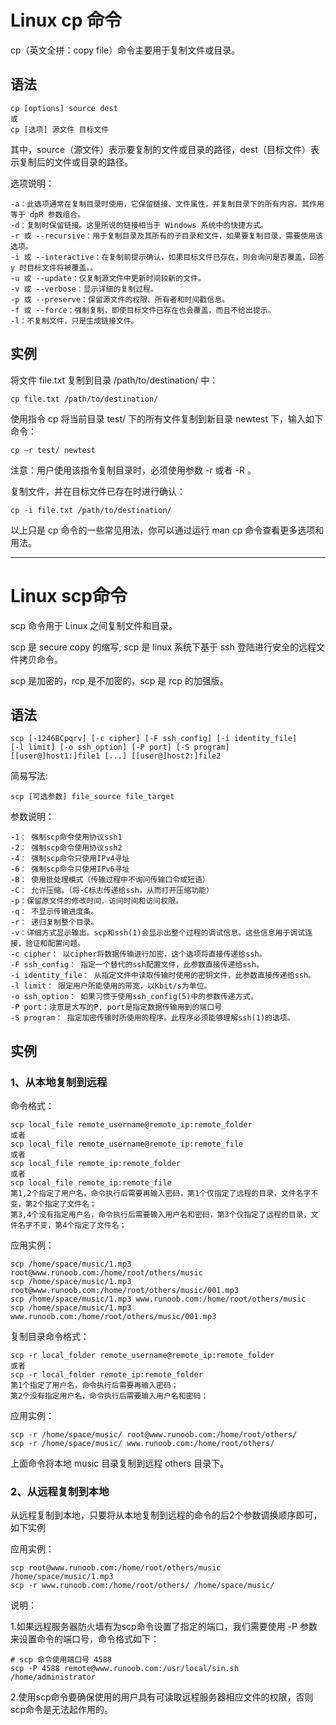 # Linux cp 命令

cp（英文全拼：copy file）命令主要用于复制文件或目录。

## 语法
```text
cp [options] source dest
或
cp [选项] 源文件 目标文件
```
其中，source（源文件）表示要复制的文件或目录的路径，dest（目标文件）表示复制后的文件或目录的路径。

选项说明：
```text
-a：此选项通常在复制目录时使用，它保留链接、文件属性，并复制目录下的所有内容。其作用等于 dpR 参数组合。
-d：复制时保留链接。这里所说的链接相当于 Windows 系统中的快捷方式。
-r 或 --recursive：用于复制目录及其所有的子目录和文件，如果要复制目录，需要使用该选项。
-i 或 --interactive：在复制前提示确认，如果目标文件已存在，则会询问是否覆盖，回答 y 时目标文件将被覆盖。。
-u 或 --update：仅复制源文件中更新时间较新的文件。
-v 或 --verbose：显示详细的复制过程。
-p 或 --preserve：保留源文件的权限、所有者和时间戳信息。
-f 或 --force：强制复制，即使目标文件已存在也会覆盖，而且不给出提示。
-l：不复制文件，只是生成链接文件。
```

## 实例
将文件 file.txt 复制到目录 /path/to/destination/ 中：
```text
cp file.txt /path/to/destination/
```

使用指令 cp 将当前目录 test/ 下的所有文件复制到新目录 newtest 下，输入如下命令：
```text
cp –r test/ newtest  
```
        
注意：用户使用该指令复制目录时，必须使用参数 -r 或者 -R 。

复制文件，并在目标文件已存在时进行确认：
```text
cp -i file.txt /path/to/destination/
```

以上只是 cp 命令的一些常见用法，你可以通过运行 man cp 命令查看更多选项和用法。

---
# Linux scp命令

scp 命令用于 Linux 之间复制文件和目录。

scp 是 secure copy 的缩写, scp 是 linux 系统下基于 ssh 登陆进行安全的远程文件拷贝命令。

scp 是加密的，rcp 是不加密的，scp 是 rcp 的加强版。

## 语法
```text
scp [-1246BCpqrv] [-c cipher] [-F ssh_config] [-i identity_file]
[-l limit] [-o ssh_option] [-P port] [-S program]
[[user@]host1:]file1 [...] [[user@]host2:]file2
```
简易写法:
```text
scp [可选参数] file_source file_target
```

参数说明：
```text
-1： 强制scp命令使用协议ssh1
-2： 强制scp命令使用协议ssh2
-4： 强制scp命令只使用IPv4寻址
-6： 强制scp命令只使用IPv6寻址
-B： 使用批处理模式（传输过程中不询问传输口令或短语）
-C： 允许压缩。（将-C标志传递给ssh，从而打开压缩功能）
-p：保留原文件的修改时间，访问时间和访问权限。
-q： 不显示传输进度条。
-r： 递归复制整个目录。
-v：详细方式显示输出。scp和ssh(1)会显示出整个过程的调试信息。这些信息用于调试连接，验证和配置问题。
-c cipher： 以cipher将数据传输进行加密，这个选项将直接传递给ssh。
-F ssh_config： 指定一个替代的ssh配置文件，此参数直接传递给ssh。
-i identity_file： 从指定文件中读取传输时使用的密钥文件，此参数直接传递给ssh。
-l limit： 限定用户所能使用的带宽，以Kbit/s为单位。
-o ssh_option： 如果习惯于使用ssh_config(5)中的参数传递方式，
-P port：注意是大写的P, port是指定数据传输用到的端口号
-S program： 指定加密传输时所使用的程序。此程序必须能够理解ssh(1)的选项。
```

## 实例
### 1、从本地复制到远程
命令格式：
```text
scp local_file remote_username@remote_ip:remote_folder
或者
scp local_file remote_username@remote_ip:remote_file
或者
scp local_file remote_ip:remote_folder
或者
scp local_file remote_ip:remote_file
第1,2个指定了用户名，命令执行后需要再输入密码，第1个仅指定了远程的目录，文件名字不变，第2个指定了文件名；
第3,4个没有指定用户名，命令执行后需要输入用户名和密码，第3个仅指定了远程的目录，文件名字不变，第4个指定了文件名；
```

应用实例：
```text
scp /home/space/music/1.mp3 root@www.runoob.com:/home/root/others/music
scp /home/space/music/1.mp3 root@www.runoob.com:/home/root/others/music/001.mp3
scp /home/space/music/1.mp3 www.runoob.com:/home/root/others/music
scp /home/space/music/1.mp3 www.runoob.com:/home/root/others/music/001.mp3
```

复制目录命令格式：
```text
scp -r local_folder remote_username@remote_ip:remote_folder
或者
scp -r local_folder remote_ip:remote_folder
第1个指定了用户名，命令执行后需要再输入密码；
第2个没有指定用户名，命令执行后需要输入用户名和密码；
```

应用实例：
```text
scp -r /home/space/music/ root@www.runoob.com:/home/root/others/
scp -r /home/space/music/ www.runoob.com:/home/root/others/
```

上面命令将本地 music 目录复制到远程 others 目录下。

### 2、从远程复制到本地
从远程复制到本地，只要将从本地复制到远程的命令的后2个参数调换顺序即可，如下实例

应用实例：
```text
scp root@www.runoob.com:/home/root/others/music /home/space/music/1.mp3
scp -r www.runoob.com:/home/root/others/ /home/space/music/
```

说明：

1.如果远程服务器防火墙有为scp命令设置了指定的端口，我们需要使用 -P 参数来设置命令的端口号，命令格式如下：
```text
# scp 命令使用端口号 4588
scp -P 4588 remote@www.runoob.com:/usr/local/sin.sh /home/administrator
```
2.使用scp命令要确保使用的用户具有可读取远程服务器相应文件的权限，否则scp命令是无法起作用的。